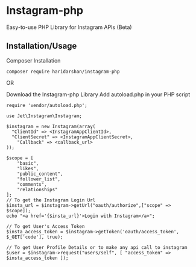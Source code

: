 # Instagram-php
Easy-to-use PHP Library for Instagram APIs (Beta)

Installation/Usage
------------------
Composer Installation
```
composer require haridarshan/instagram-php
```

OR

Download the Instagram-php Library
Add autoload.php in your PHP script

```
require 'vendor/autoload.php';

use Jet\Instagram\Instagram;

$instagram = new Instagram(array(
  "ClientId" => <InstagramAppClientId>,
  "ClientSecret" => <InstagramAppClientSecret>,
	"Callback" => <callback_url>
));

$scope = [
	"basic",
	"likes",
	"public_content",
	"follower_list", 
	"comments", 
	"relationships"
];
// To get the Instagram Login Url
$insta_url = $instagram->getUrl("oauth/authorize",["scope" => $scope]);
echo "<a href='{$insta_url}'>Login with Instagram</a>";

// To get User's Access Token
$insta_access_token = $instagram->getToken('oauth/access_token', $_GET['code'], true);

// To get User Profile Details or to make any api call to instagram
$user = $instagram->request("users/self", [ "access_token" => $insta_access_token ]);

```

